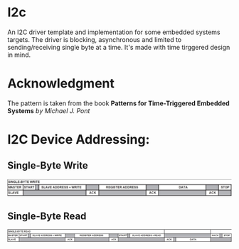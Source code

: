 # I2c
An I2C driver template and implementation for some embedded systems targets. 
The driver is blocking, asynchronous and limited to sending/receiving single byte at a time. 
It's made with time tirggered design in mind.

# Acknowledgment
The pattern is taken from the book <b>Patterns for Time-Triggered Embedded Systems</b> <i>by Michael J. Pont</i>

# I2C Device Addressing:

## Single-Byte Write 
<p align="center">
  <a href="" rel="noopener">
    <img src="https://github.com/mhomran/I2c/raw/master/assets/SingleByteWrite.JPG" alt="SingleByteWrite">
  </a>
</p>

## Single-Byte Read 
<p align="center">
  <a href="" rel="noopener">
    <img src="https://github.com/mhomran/I2c/raw/master/assets/SingleByteRead.JPG" alt="SingleByteRead">
  </a>
</p>